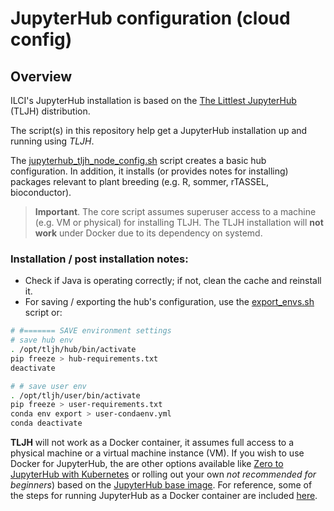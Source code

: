 # JupyterHub configuration (cloud config)

## Overview

ILCI's JupyterHub installation is based on the [The Littlest JupyterHub](https://tljh.jupyter.org/en/latest/) (TLJH) distribution.

The script(s) in this repository help get a JupyterHub installation up and running using *TLJH*.

The [jupyterhub_tljh_node_config.sh](jupyterhub_tljh_node_config.sh) script creates a basic hub configuration. In addition, it installs (or provides notes for installing) packages relevant to plant breeding (e.g. R, sommer, rTASSEL, bioconductor).

> **Important**. The core script assumes superuser access to a machine (e.g. VM or physical) for installing TLJH. The TLJH installation will **not work** under Docker due to its dependency on systemd.

### Installation / post installation notes:

* Check if Java is operating correctly; if not, clean the cache and reinstall it.
* For saving / exporting the hub's configuration, use the [export_envs.sh](ilci_hub_scripts/export_envs.sh) script or:

```bash
# #======= SAVE environment settings
# save hub env
. /opt/tljh/hub/bin/activate
pip freeze > hub-requirements.txt
deactivate

# # save user env
. /opt/tljh/user/bin/activate
pip freeze > user-requirements.txt
conda env export > user-condaenv.yml
conda deactivate
```

**TLJH** will not work as a Docker container, it assumes full access to a physical machine or a virtual machine instance (VM). If you wish to use Docker for JupyterHub, the are other options available like [Zero to JupyterHub with Kubernetes](https://z2jh.jupyter.org/en/latest/index.html) or rolling out your own *not recommended for beginners*) based on the [JupyterHub base image](https://hub.docker.com/r/jupyterhub/jupyterhub/). For reference, some of the steps for running JupyterHub as a Docker container are included [here](docker-configs/BASE_HUB/README.md). 

